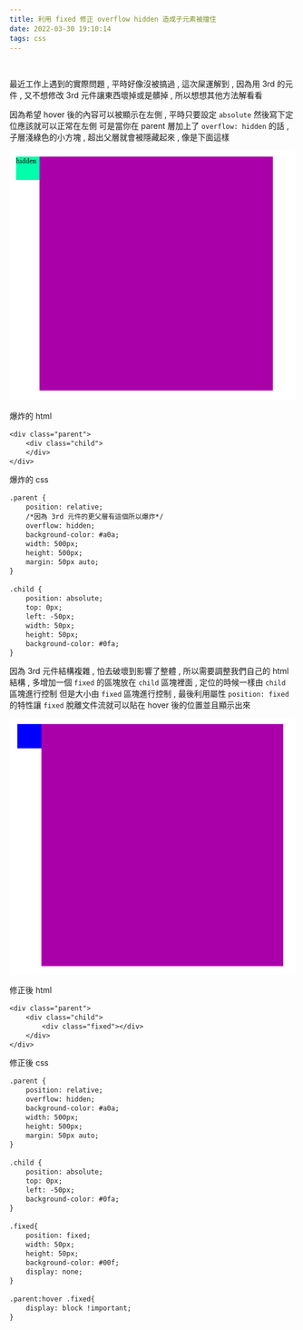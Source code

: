 ```yaml
---
title: 利用 fixed 修正 overflow hidden 造成子元素被擋住
date: 2022-03-30 19:10:14
tags: css
---
```

&nbsp;
<!-- more -->

最近工作上遇到的實際問題 , 平時好像沒被搞過 , 這次屎運解到 , 因為用 3rd 的元件 , 又不想修改 3rd 元件讓東西壞掉或是髒掉 , 所以想想其他方法解看看

因為希望 hover 後的內容可以被顯示在左側 , 平時只要設定 `absolute` 然後寫下定位應該就可以正常在左側
可是當你在 parent 層加上了 `overflow: hidden` 的話 , 子層淺綠色的小方塊 , 超出父層就會被隱藏起來 , 像是下面這樣

![parent-overflow-hidden](https://raw.githubusercontent.com/weber87na/video/main/parent-overflow-hidden.png)

爆炸的 html
```
<div class="parent">
	<div class="child">
	</div>
</div>
```

爆炸的 css
```
.parent {
	position: relative;
	/*因為 3rd 元件的更父層有這個所以爆炸*/
	overflow: hidden;
	background-color: #a0a;
	width: 500px;
	height: 500px;
	margin: 50px auto;
}

.child {
	position: absolute;
	top: 0px;
	left: -50px;
	width: 50px;
	height: 50px;
	background-color: #0fa;
}
```

因為 3rd 元件結構複雜 , 怕去破壞到影響了整體 , 所以需要調整我們自己的 html 結構 , 多增加一個 `fixed` 的區塊放在 `child` 區塊裡面 , 定位的時候一樣由 `child` 區塊進行控制
但是大小由 `fixed` 區塊進行控制 , 最後利用屬性 `position: fixed` 的特性讓 `fixed` 脫離文件流就可以貼在 hover 後的位置並且顯示出來

![child-fixed](https://raw.githubusercontent.com/weber87na/video/main/child-fixed.png)

修正後 html
```
<div class="parent">
	<div class="child">
		<div class="fixed"></div>
	</div>
</div>
```

修正後 css
```
.parent {
	position: relative;
	overflow: hidden;
	background-color: #a0a;
	width: 500px;
	height: 500px;
	margin: 50px auto;
}

.child {
	position: absolute;
	top: 0px;
	left: -50px;
	background-color: #0fa;
}

.fixed{
	position: fixed;
	width: 50px;
	height: 50px;
	background-color: #00f;
	display: none;
}

.parent:hover .fixed{
	display: block !important;
}
```
